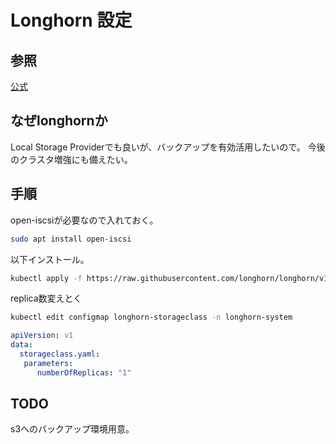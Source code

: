 # Longhorn 設定

## 参照

[公式](https://docs.k3s.io/storage)

## なぜlonghornか

Local Storage Providerでも良いが、バックアップを有効活用したいので。
今後のクラスタ増強にも備えたい。

## 手順

open-iscsiが必要なので入れておく。

```sh
sudo apt install open-iscsi
```

以下インストール。

```sh
kubectl apply -f https://raw.githubusercontent.com/longhorn/longhorn/v1.6.0/deploy/longhorn.yaml
```

replica数変えとく

```bash
kubectl edit configmap longhorn-storageclass -n longhorn-system
```

```yaml
apiVersion: v1
data:
  storageclass.yaml: 
   parameters:
      numberOfReplicas: "1"
```

## TODO

s3へのバックアップ環境用意。
